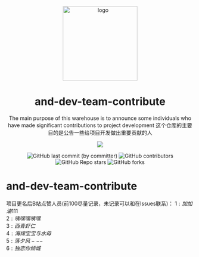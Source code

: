 <div align="center">
    <img align="center" src="https://and-dev-team.github.io/img/team.svg" alt="logo" width="200">
    <h1 align="center">and-dev-team-contribute</h1>
    <p align="center">The main purpose of this warehouse is to announce some individuals who have made significant contributions to project development
这个仓库的主要目的是公告一些给项目开发做出重要贡献的人</p>
    <p align="center">
        <img src="https://and-dev-team.github.io/img/team3.svg"/>
    </p>
    <img alt="GitHub last commit (by committer)" src="https://img.shields.io/github/last-commit/AND-Dev-Team/and-develop-team-contribute">
    <img alt="GitHub contributors" src="https://img.shields.io/github/contributors/AND-Dev-Team/and-develop-team-contribute">
    <img alt="GitHub Repo stars" src="https://img.shields.io/github/stars/AND-Dev-Team/and-develop-team-contribute">
    <img alt="GitHub forks" src="https://img.shields.io/github/forks/AND-Dev-Team/and-develop-team-contribute">
    </br>
</div>


# and-dev-team-contribute

项目更名后B站点赞人员(前100尽量记录，未记录可以和在lssues联系)：
$1:  加加油111$</br>
$2:  咦嘿嘿咦嘿$</br>
$3:  西青虾仁$</br>
$4:  海绵宝宝与水母$</br>
$5:  落夕风---$</br>
$6:  独恋你倾城$</br>
